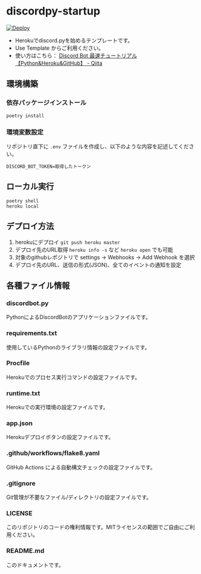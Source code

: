 # discordpy-startup

[![Deploy](https://www.herokucdn.com/deploy/button.svg)](https://heroku.com/deploy)

- Herokuでdiscord.pyを始めるテンプレートです。
- Use Template からご利用ください。
- 使い方はこちら： [Discord Bot 最速チュートリアル【Python&Heroku&GitHub】 - Qiita](https://qiita.com/1ntegrale9/items/aa4b373e8895273875a8)

## 環境構築
### 依存パッケージインストール
```
poetry install
```

### 環境変数設定
リポジトリ直下に `.env` ファイルを作成し、以下のような内容を記述してください。

```
DISCORD_BOT_TOKEN=取得したトークン
```

## ローカル実行
```
poetry shell
heroku local
```

## デプロイ方法
1. herokuにデプロイ `git push heroku master` 
2. デプロイ先のURL取得 `heroku info -s` など `heroku open` でも可能
3. 対象のgithubレポジトリで settings -> Webhooks -> Add Webhook を選択
4. デプロイ先のURL、送信の形式(JSON)、全てのイベントの通知を設定

## 各種ファイル情報

### discordbot.py
PythonによるDiscordBotのアプリケーションファイルです。

### requirements.txt
使用しているPythonのライブラリ情報の設定ファイルです。

### Procfile
Herokuでのプロセス実行コマンドの設定ファイルです。

### runtime.txt
Herokuでの実行環境の設定ファイルです。

### app.json
Herokuデプロイボタンの設定ファイルです。

### .github/workflows/flake8.yaml
GitHub Actions による自動構文チェックの設定ファイルです。

### .gitignore
Git管理が不要なファイル/ディレクトリの設定ファイルです。

### LICENSE
このリポジトリのコードの権利情報です。MITライセンスの範囲でご自由にご利用ください。

### README.md
このドキュメントです。
